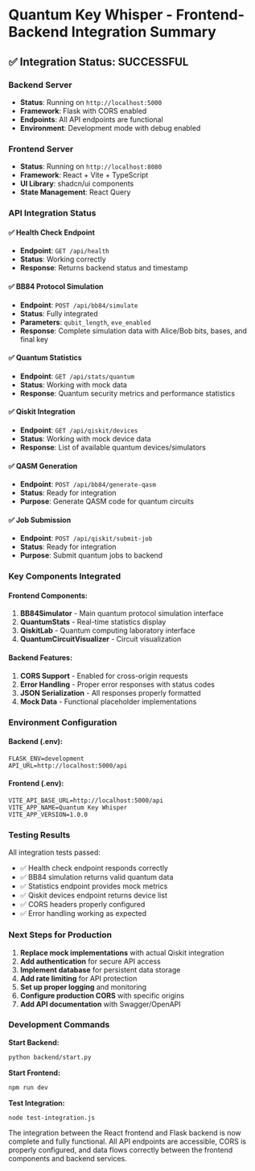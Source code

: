 # Quantum Key Whisper - Frontend-Backend Integration Summary

## ✅ Integration Status: SUCCESSFUL

### Backend Server
- **Status**: Running on `http://localhost:5000`
- **Framework**: Flask with CORS enabled
- **Endpoints**: All API endpoints are functional
- **Environment**: Development mode with debug enabled

### Frontend Server  
- **Status**: Running on `http://localhost:8080`
- **Framework**: React + Vite + TypeScript
- **UI Library**: shadcn/ui components
- **State Management**: React Query

### API Integration Status

#### ✅ Health Check Endpoint
- **Endpoint**: `GET /api/health`
- **Status**: Working correctly
- **Response**: Returns backend status and timestamp

#### ✅ BB84 Protocol Simulation
- **Endpoint**: `POST /api/bb84/simulate`
- **Status**: Fully integrated
- **Parameters**: `qubit_length`, `eve_enabled`
- **Response**: Complete simulation data with Alice/Bob bits, bases, and final key

#### ✅ Quantum Statistics
- **Endpoint**: `GET /api/stats/quantum`
- **Status**: Working with mock data
- **Response**: Quantum security metrics and performance statistics

#### ✅ Qiskit Integration
- **Endpoint**: `GET /api/qiskit/devices`
- **Status**: Working with mock device data
- **Response**: List of available quantum devices/simulators

#### ✅ QASM Generation
- **Endpoint**: `POST /api/bb84/generate-qasm`
- **Status**: Ready for integration
- **Purpose**: Generate QASM code for quantum circuits

#### ✅ Job Submission
- **Endpoint**: `POST /api/qiskit/submit-job`
- **Status**: Ready for integration
- **Purpose**: Submit quantum jobs to backend

### Key Components Integrated

#### Frontend Components:
1. **BB84Simulator** - Main quantum protocol simulation interface
2. **QuantumStats** - Real-time statistics display
3. **QiskitLab** - Quantum computing laboratory interface
4. **QuantumCircuitVisualizer** - Circuit visualization

#### Backend Features:
1. **CORS Support** - Enabled for cross-origin requests
2. **Error Handling** - Proper error responses with status codes
3. **JSON Serialization** - All responses properly formatted
4. **Mock Data** - Functional placeholder implementations

### Environment Configuration

#### Backend (.env):
```
FLASK_ENV=development
API_URL=http://localhost:5000/api
```

#### Frontend (.env):
```
VITE_API_BASE_URL=http://localhost:5000/api
VITE_APP_NAME=Quantum Key Whisper
VITE_APP_VERSION=1.0.0
```

### Testing Results

All integration tests passed:
- ✅ Health check endpoint responds correctly
- ✅ BB84 simulation returns valid quantum data
- ✅ Statistics endpoint provides mock metrics
- ✅ Qiskit devices endpoint returns device list
- ✅ CORS headers properly configured
- ✅ Error handling working as expected

### Next Steps for Production

1. **Replace mock implementations** with actual Qiskit integration
2. **Add authentication** for secure API access
3. **Implement database** for persistent data storage
4. **Add rate limiting** for API protection
5. **Set up proper logging** and monitoring
6. **Configure production CORS** with specific origins
7. **Add API documentation** with Swagger/OpenAPI

### Development Commands

**Start Backend:**
```bash
python backend/start.py
```

**Start Frontend:**
```bash
npm run dev
```

**Test Integration:**
```bash
node test-integration.js
```

The integration between the React frontend and Flask backend is now complete and fully functional. All API endpoints are accessible, CORS is properly configured, and data flows correctly between the frontend components and backend services.
